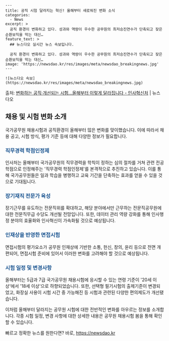     ---
    title: 공직 시험 달라지는 혁신! 올해부터 새로워진 변화 소식
    categories:
      - News
    excerpt: >
      공직 환경이 변화하고 있다. 성과와 역량이 우수한 공무원의 최저승진연수가 단축되고 잦은 순환보직을 막는 대신…
    feature_text: >
      ## 뉴스다오 실시간 뉴스 속보입니다.
    
      공직 환경이 변화하고 있다. 성과와 역량이 우수한 공무원의 최저승진연수가 단축되고 잦은 순환보직을 막는 대신…
    image: 'https://newsdao.kr/res/images/meta/newsdao_breakingnews.jpg'
    ---
    
    ![뉴스다오 속보](https://newsdao.kr/res/images/meta/newsdao_breakingnews.jpg)

<p>출처: <a href="https://newsdao.kr/3074" rel="dofollow">변화하는 공직·개선되는 시험…올해부터 이렇게 달라집니다 - 인사혁신처</a> | 뉴스다오</p>

<h2 data-ke-size="size26">채용 및 시험 변화 소개</h2>

국가공무원 채용시험과 공직환경이 올해부터 많은 변화를 맞이했습니다. 이에 따라서 채용 공고, 시험 방식, 평가 기준 등에 대해 다양한 정보가 필요합니다.

<h3><span style="color: #1a5490;">직무경력 학점인정제</span></h3>

인사처는 올해부터 국가공무원의 직무경력을 학칙이 정하는 심의 절차를 거쳐 관련 전공 학점으로 인정해주는 '직무경력 학점인정제'를 본격적으로 추진하고 있습니다. 이를 통해 국가공무원들은 일과 학습을 병행하고 교육 기간을 단축하는 효과를 얻을 수 있을 것으로 기대됩니다.

<h3><span style="color: #1a5490;">장기재직 전문가 육성</span></h3>

장기근무를 유도하는 전문직위를 확대하고, 해당 분야에서만 근무하는 전문직공무원에 대한 전문직무급 수당도 개선될 전망입니다. 또한, 데이터 관리 역량 강화를 통해 인사행정 분야의 효율화와 인사혁신이 가속화될 것으로 예상됩니다.

<h3><span style="color: #1a5490;">인재상을 반영한 면접시험</span></h3>

면접시험의 평가요소가 공무원 인재상에 기반한 소통, 헌신, 창의, 윤리 등으로 전면 개편되어, 면접시험 준비에 있어서 이러한 변화를 고려해야 할 것으로 예상됩니다.

<h3><span style="color: #1a5490;">시험 일정 및 변경사항</span></h3>

올해부터는 5급과 7급 국가공무원 채용시험에 응시할 수 있는 연령 기준이 '20세 이상'에서 '18세 이상'으로 하향되었습니다. 또한, 선택형 필기시험의 출제기준이 변경되었고, 화장실 사용이 시험 시간 중 가능해진 등 시험과 관련된 다양한 편의제도가 개선됐습니다.

이처럼 올해부터 달라지는 공무원 시험에 대한 전반적인 변화를 아우르는 정보를 소개합니다. 각종 시험 일정, 변경 사항에 대한 상세한 내용은 공무원 채용시험 봄을 통해 확인할 수 있습니다. 

빠르고 정확한 뉴스를 원한다면? 바로, <a href="https://newsdao.kr" rel="dofollow">https://newsdao.kr</a>


    
